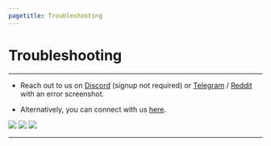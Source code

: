 ```yaml
---
pagetitle: Troubleshooting
---
```


# Troubleshooting

------------------------------------------------------------------------

-   Reach out to us on [Discord](https://discord.gg/gjJEfq7ux8) (signup not required) or [Telegram](https://t.me/Microsoft_Activation_Scripts) / [Reddit](https://www.reddit.com/r/MAS_Activator) with an error screenshot.

-   Alternatively, you can connect with us [here](contactus.html).

[![](https://lookimg.com/images/2023/03/21/QTvjcD.png)](https://discord.gg/gjJEfq7ux8) [![](https://lookimg.com/images/2023/03/21/QTvLyd.png)](https://t.me/Microsoft_Activation_Scripts) [![](https://lookimg.com/images/2023/05/17/Q0iZ2U.png)](https://www.reddit.com/r/MAS_Activator)

------------------------------------------------------------------------
